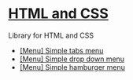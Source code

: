 # [HTML and CSS](https://nguyenkhois.github.io/library-html-css/)
Library for HTML and CSS
* [[Menu] Simple tabs menu](https://codepen.io/khois/pen/boOEjg)
* [[Menu] Simple drop down menu](https://codepen.io/khois/pen/EwGede)
* [[Menu] Simple hamburger menu](https://codepen.io/khois/pen/xXBRvK)